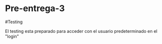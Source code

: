 # Pre-entrega-3

#Testing

El testing esta preparado para acceder con el usuario predeterminado en el "login"

